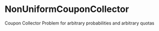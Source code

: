 # NonUniformCouponCollector
Coupon Collector Problem for arbitrary probabilities and arbitrary quotas
